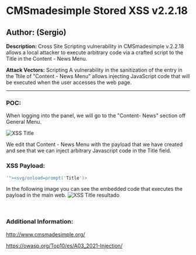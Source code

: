 # CMSmadesimple Stored XSS v2.2.18

## Author: (Sergio)

**Description:** Cross Site Scripting vulnerability in CMSmadesimple v.2.2.18 allows a local attacker to execute arbitrary code via a crafted script to the Title in the Content - News Menu.

**Attack Vectors:** Scripting A vulnerability in the sanitization of the entry in the Ttile of "Content - News Menu" allows injecting JavaScript code that will be executed when the user accesses the web page.

---

### POC:


When logging into the panel, we will go to the "Content- News" section off General Menu.

![XSS Title](https://github.com/sromanhu/CMSmadesimple-Stored-XSS---News/assets/87250597/ac31c197-4d03-400e-8ffc-f4e5529e20cf)






We edit that Content - News Menu with the payload that we have created and see that we can inject arbitrary Javascript code in the Title field.


### XSS Payload:

```js
'"><svg/onload=prompt('Title')>
```


In the following image you can see the embedded code that executes the payload in the main web.
![XSS Title resultado](https://github.com/sromanhu/CMSmadesimple-Stored-XSS---News/assets/87250597/3447a531-042a-42d2-912d-3476da802565)







</br>

### Additional Information:
http://www.cmsmadesimple.org/

https://owasp.org/Top10/es/A03_2021-Injection/

